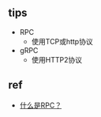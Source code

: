 
## tips

+ RPC
    + 使用TCP或http协议
+ gRPC
    + 使用HTTP2协议
## ref
+ [什么是RPC？](https://www.jianshu.com/p/7d6853140e13)